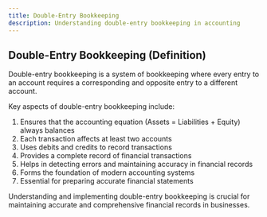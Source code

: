 ```yaml
---
title: Double-Entry Bookkeeping
description: Understanding double-entry bookkeeping in accounting
---
```

## Double-Entry Bookkeeping (Definition)
Double-entry bookkeeping is a system of bookkeeping where every entry to an account requires a corresponding and opposite entry to a different account.

Key aspects of double-entry bookkeeping include:
1. Ensures that the accounting equation (Assets = Liabilities + Equity) always balances
2. Each transaction affects at least two accounts
3. Uses debits and credits to record transactions
4. Provides a complete record of financial transactions
5. Helps in detecting errors and maintaining accuracy in financial records
6. Forms the foundation of modern accounting systems
7. Essential for preparing accurate financial statements

Understanding and implementing double-entry bookkeeping is crucial for maintaining accurate and comprehensive financial records in businesses.